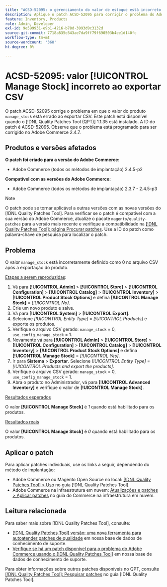 ```yaml
---
title: "ACSD-52095: o gerenciamento do valor de estoque está incorreto ao exportar CSV"
description: Aplique o patch ACSD-52095 para corrigir o problema do Adobe Commerce em que o valor do estoque de gerenciamento de produtos está incorreto ao exportar CSV.
feature: Inventory, Products
role: Admin, Developer
exl-id: 9e599931-e9b1-4216-b78d-3993d9c3132d
source-git-commit: 7718a835e343ae7da9ff79f690503b4ee1d140fc
workflow-type: tm+mt
source-wordcount: '368'
ht-degree: 0%

---
```


# ACSD-52095: valor [!UICONTROL Manage Stock] incorreto ao exportar CSV

O patch ACSD-52095 corrige o problema em que o valor do produto `manage_stock` está errado ao exportar CSV. Este patch está disponível quando o [!DNL Quality Patches Tool (QPT)] 1.1.35 está instalado. A ID do patch é ACSD-52095. Observe que o problema está programado para ser corrigido no Adobe Commerce 2.4.7.

## Produtos e versões afetados

**O patch foi criado para a versão do Adobe Commerce:**

* Adobe Commerce (todos os métodos de implantação) 2.4.5-p2

**Compatível com as versões do Adobe Commerce:**

* Adobe Commerce (todos os métodos de implantação) 2.3.7 - 2.4.5-p3

>[!NOTE]
>
>O patch pode se tornar aplicável a outras versões com as novas versões do [!DNL Quality Patches Tool]. Para verificar se o patch é compatível com a sua versão do Adobe Commerce, atualize o pacote `magento/quality-patches` para a versão mais recente e verifique a compatibilidade na [[!DNL Quality Patches Tool]: página Procurar patches](https://experienceleague.adobe.com/tools/commerce-quality-patches/index.html). Use a ID do patch como palavra-chave de pesquisa para localizar o patch.

## Problema

O valor `manage_stock` está incorretamente definido como 0 no arquivo CSV após a exportação do produto.

<u>Etapas a serem reproduzidas</u>:

1. Vá para **[!UICONTROL Admin]** > **[!UICONTROL Store]** > **[!UICONTROL Configuration]** > **[!UICONTROL Catalog]** > **[!UICONTROL Inventory]** > **[!UICONTROL Product Stock Options]** e defina **[!UICONTROL Manage Stock]** = *[!UICONTROL No]*.
1. Crie um novo produto e salve.
1. Vá para **[!UICONTROL System]** > **[!UICONTROL Export]**.
1. Selecione *[!UICONTROL Entity Type]* = *[!UICONTROL Products]* e exporte os produtos.
1. Verifique o arquivo CSV gerado: `manage_stock` = 0, `use_config_manage_stock` = 1.
1. Novamente vá para **[!UICONTROL Admin]** > **[!UICONTROL Store]** > **[!UICONTROL Configuration]** > **[!UICONTROL Catalog]** > **[!UICONTROL Inventory]** > **[!UICONTROL Product Stock Options]** e defina **[!UICONTROL Manage Stock]** = *[!UICONTROL Yes]*.
1. Ir para **Sistema** > **Exportar**.
Selecione *[!UICONTROL Entity Type]* = *[!UICONTROL Products and export the products]*.
1. Verifique o arquivo CSV gerado: `manage_stock` = 0, `use_config_manage_stock` = 1.
1. Abra o produto no Administrador, vá para **[!UICONTROL Advanced Inventory]** e verifique o valor de **[!UICONTROL Manage Stock]**.

<u>Resultados esperados</u>

O valor **[!UICONTROL Manage Stock]** é *1* quando está habilitado para os produtos.

<u>Resultados reais</u>

O valor **[!UICONTROL Manage Stock]** é *0* quando está habilitado para os produtos.

## Aplicar o patch

Para aplicar patches individuais, use os links a seguir, dependendo do método de implantação:

* Adobe Commerce ou Magento Open Source no local: [[!DNL Quality Patches Tool] > Uso](<https://experienceleague.adobe.com/docs/commerce-operations/tools/quality-patches-tool/usage.html>) no guia [!DNL Quality Patches Tool].
* Adobe Commerce na infraestrutura em nuvem: [Atualizações e patches > Aplicar patches](https://experienceleague.adobe.com/docs/commerce-cloud-service/user-guide/develop/upgrade/apply-patches.html) no guia do Commerce na infraestrutura em nuvem.

## Leitura relacionada

Para saber mais sobre [!DNL Quality Patches Tool], consulte:

* [[!DNL Quality Patches Tool] versão: uma nova ferramenta para autoatender patches de qualidade](/help/announcements/adobe-commerce-announcements/magento-quality-patches-released-new-tool-to-self-serve-quality-patches.md) em nossa base de dados de conhecimento de suporte.
* [Verifique se há um patch disponível para o problema do Adobe Commerce usando o [!DNL Quality Patches Tool]](/help/support-tools/patches-available-in-qpt-tool/check-patch-for-magento-issue-with-magento-quality-patches.md) em nossa base de dados de conhecimento de suporte.

Para obter informações sobre outros patches disponíveis no QPT, consulte [[!DNL Quality Patches Tool]: Pesquisar patches](<https://experienceleague.adobe.com/tools/commerce-quality-patches/index.html>) no guia [!DNL Quality Patches Tool].
